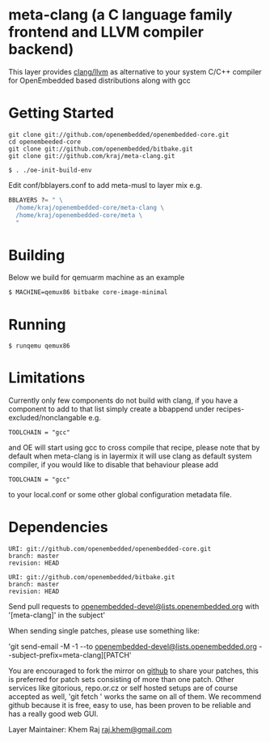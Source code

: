 # meta-clang (a C language family frontend and LLVM compiler backend)

This layer provides [clang/llvm](http://clang.llvm.org/) as alternative to your system
C/C++ compiler for OpenEmbedded based distributions along with gcc

# Getting Started

```shell
git clone git://github.com/openembedded/openembedded-core.git
cd openembeeded-core
git clone git://github.com/openembedded/bitbake.git
git clone git://github.com/kraj/meta-clang.git

$ . ./oe-init-build-env
```

Edit conf/bblayers.conf to add meta-musl to layer mix e.g.

```python
BBLAYERS ?= " \
  /home/kraj/openembedded-core/meta-clang \
  /home/kraj/openembedded-core/meta \
  "
```

# Building

Below we build for qemuarm machine as an example

```shell
$ MACHINE=qemux86 bitbake core-image-minimal
```
# Running

```shell
$ runqemu qemux86
```

# Limitations

Currently only few components do not build with clang, if you have a component to add to that list
simply create a bbappend under recipes-excluded/nonclangable e.g.

```shell
TOOLCHAIN = "gcc"
```

and OE will start using gcc to cross compile that recipe, please note that by default when meta-clang is in layermix
it will use clang as default system compiler, if you would like to disable that behaviour please add

```shell
TOOLCHAIN = "gcc"
```
to your local.conf or some other global configuration metadata file.

# Dependencies

```
URI: git://github.com/openembedded/openembedded-core.git
branch: master
revision: HEAD

URI: git://github.com/openembedded/bitbake.git
branch: master
revision: HEAD
```

Send pull requests to openembedded-devel@lists.openembedded.org with '[meta-clang]' in the subject'

When sending single patches, please use something like:

'git send-email -M -1 --to openembedded-devel@lists.openembedded.org --subject-prefix=meta-clang][PATCH'

You are encouraged to fork the mirror on [github](https://github.com/kraj/meta-clang/)
to share your patches, this is preferred for patch sets consisting of more than 
one patch. Other services like gitorious, repo.or.cz or self hosted setups are 
of course accepted as well, 'git fetch <remote>' works the same on all of them.
We recommend github because it is free, easy to use, has been proven to be reliable 
and has a really good web GUI.

Layer Maintainer: Khem Raj <raj.khem@gmail.com>
